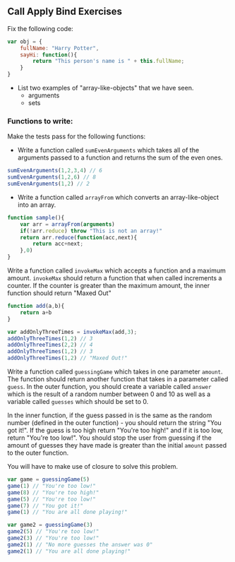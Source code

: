 ## Call Apply Bind Exercises

Fix the following code:

```javascript
var obj = {
    fullName: "Harry Potter",
    sayHi: function(){
        return "This person's name is " + this.fullName;
    }
}
```

- List two examples of "array-like-objects" that we have seen.
    - arguments
    - sets

### Functions to write:

Make the tests pass for the following functions: 

- Write a function called `sumEvenArguments` which takes all of the arguments passed to a function and returns the sum of the even ones.

```javascript
sumEvenArguments(1,2,3,4) // 6
sumEvenArguments(1,2,6) // 8
sumEvenArguments(1,2) // 2
```

- Write a function called `arrayFrom` which converts an array-like-object into an array. 

```javascript
function sample(){
    var arr = arrayFrom(arguments)
    if(!arr.reduce) throw "This is not an array!"
    return arr.reduce(function(acc,next){
        return acc+next;
    },0)
}
```

Write a function called `invokeMax` which accepts a function and a maximum amount. `invokeMax` should return a function that when called increments a counter. If the counter is greater than the maximum amount, the inner function should return "Maxed Out"

```javascript
function add(a,b){
    return a+b
}

var addOnlyThreeTimes = invokeMax(add,3);
addOnlyThreeTimes(1,2) // 3
addOnlyThreeTimes(2,2) // 4
addOnlyThreeTimes(1,2) // 3
addOnlyThreeTimes(1,2) // "Maxed Out!"
```

Write a function called `guessingGame` which takes in one parameter `amount`. The function should return another function that takes in a parameter called `guess`. In the outer function, you should create a variable called `answer` which is the result of a random number between 0 and 10 as well as a variable called `guesses` which should be set to 0. 

In the inner function, if the guess passed in is the same as the random number (defined in the outer function) - you should return the string "You got it!". If the guess is too high return "You're too high!" and if it is too low, return "You're too low!". You should stop the user from guessing if the amount of guesses they have made is greater than the initial `amount` passed to the outer function. 

You will have to make use of closure to solve this problem.

```javascript
var game = guessingGame(5)
game(1) // "You're too low!" 
game(8) // "You're too high!"
game(5) // "You're too low!"
game(7) // "You got it!" 
game(1) // "You are all done playing!" 

var game2 = guessingGame(3)
game2(5) // "You're too low!" 
game2(3) // "You're too low!"
game2(1) // "No more guesses the answer was 0" 
game2(1) // "You are all done playing!" 
```
